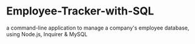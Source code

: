 # Employee-Tracker-with-SQL
a command-line application to manage a company's employee database, using Node.js, Inquirer &amp; MySQL
